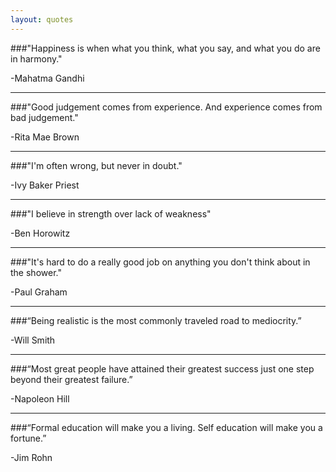 ```yaml
---
layout: quotes
---
```


###"Happiness is when what you think, what you say, and what you do are in harmony."

-Mahatma Gandhi  

---

###"Good judgement comes from experience. And experience comes from bad judgement."

-Rita Mae Brown  

---

###"I'm often wrong, but never in doubt."  

-Ivy Baker Priest  

---

###"I believe in strength over lack of weakness"

-Ben Horowitz  

---

###"It's hard to do a really good job on anything you don't think about in the shower."

-Paul Graham

---


###“Being realistic is the most commonly traveled road to mediocrity.”

-Will Smith  

---

###“Most great people have attained their greatest success just one step beyond their greatest failure.” 

-Napoleon Hill  

---

###“Formal education will make you a living. Self education will make you a fortune.” 

-Jim Rohn  

